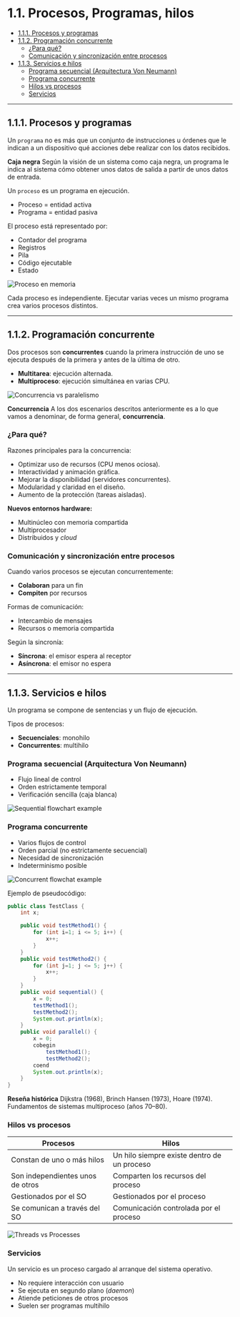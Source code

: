 # 1.1. Procesos, Programas, hilos

- [1.1.1. Procesos y programas](#111-procesos-y-programas)
- [1.1.2. Programación concurrente](#112-programación-concurrente)
  - [¿Para qué?](#para-qué)
  - [Comunicación y sincronización entre procesos](#comunicación-y-sincronización-entre-procesos)
- [1.1.3. Servicios e hilos](#113-servicios-e-hilos)
  - [Programa secuencial (Arquitectura Von Neumann)](#programa-secuencial-arquitectura-von-neumann)
  - [Programa concurrente](#programa-concurrente)
  - [Hilos vs procesos](#hilos-vs-procesos)
  - [Servicios](#servicios)

---

## 1.1.1. Procesos y programas

Un `programa` no es más que un conjunto de instrucciones u órdenes que le indican a un dispositivo qué acciones debe realizar con los datos recibidos.

**Caja negra**
Según la visión de un sistema como caja negra, un programa le indica al sistema cómo obtener unos datos de salida a partir de unos datos de entrada.

Un `proceso` es un programa en ejecución.
- Proceso = entidad activa
- Programa = entidad pasiva

El proceso está representado por:
- Contador del programa
- Registros
- Pila
- Código ejecutable
- Estado

![Proceso en memoria](https://psp2dam.github.io/psp_pages/assets/proceso_memoria-9033b881.png)

Cada proceso es independiente. Ejecutar varias veces un mismo programa crea varios procesos distintos.

---

## 1.1.2. Programación concurrente

Dos procesos son **concurrentes** cuando la primera instrucción de uno se ejecuta después de la primera y antes de la última de otro.

- **Multitarea**: ejecución alternada.
- **Multiproceso**: ejecución simultánea en varias CPU.

![Concurrencia vs paralelismo](https://psp2dam.github.io/psp_pages/assets/concurrencia_vs_paralelismo-84571e5b.jpg)

**Concurrencia**
A los dos escenarios descritos anteriormente es a lo que vamos a denominar, de forma general, **concurrencia**.

### ¿Para qué?

Razones principales para la concurrencia:

- Optimizar uso de recursos (CPU menos ociosa).
- Interactividad y animación gráfica.
- Mejorar la disponibilidad (servidores concurrentes).
- Modularidad y claridad en el diseño.
- Aumento de la protección (tareas aisladas).

**Nuevos entornos hardware:**
- Multinúcleo con memoria compartida
- Multiprocesador
- Distribuidos y *cloud*

### Comunicación y sincronización entre procesos

Cuando varios procesos se ejecutan concurrentemente:
- **Colaboran** para un fin
- **Compiten** por recursos

Formas de comunicación:
- Intercambio de mensajes
- Recursos o memoria compartida

Según la sincronía:
- **Síncrona**: el emisor espera al receptor
- **Asíncrona**: el emisor no espera

---

## 1.1.3. Servicios e hilos

Un programa se compone de sentencias y un flujo de ejecución.

Tipos de procesos:
- **Secuenciales**: monohilo
- **Concurrentes**: multihilo

### Programa secuencial (Arquitectura Von Neumann)

- Flujo lineal de control
- Orden estrictamente temporal
- Verificación sencilla (caja blanca)

![Sequential flowchart example](https://psp2dam.github.io/psp_pages/assets/sequential_flowchart-a328f103.png)

### Programa concurrente

- Varios flujos de control
- Orden parcial (no estrictamente secuencial)
- Necesidad de sincronización
- Indeterminismo posible

![Concurrent flowchat example](https://psp2dam.github.io/psp_pages/assets/concurrent_flowchart-b7db1a72.png)

Ejemplo de pseudocódigo:

```java
public class TestClass {
    int x;

    public void testMethod1() {
        for (int i=1; i <= 5; i++) {
            x++;
        }
    }
    public void testMethod2() {
        for (int j=1; j <= 5; j++) {
            x++;
        }
    }
    public void sequential() {
        x = 0;
        testMethod1();
        testMethod2();
        System.out.println(x);
    }
    public void parallel() {
        x = 0;
        cobegin
            testMethod1();
            testMethod2();
        coend
        System.out.println(x);
    }
}
```

**Reseña histórica**
Dijkstra (1968), Brinch Hansen (1973), Hoare (1974).
Fundamentos de sistemas multiproceso (años 70–80).

### Hilos vs procesos

| Procesos | Hilos |
|----------|-------|
| Constan de uno o más hilos | Un hilo siempre existe dentro de un proceso |
| Son independientes unos de otros | Comparten los recursos del proceso |
| Gestionados por el SO | Gestionados por el proceso |
| Se comunican a través del SO | Comunicación controlada por el proceso |

![Threads vs Processes](https://psp2dam.github.io/psp_pages/assets/threads_vs_process-22c153e6.jpg)

### Servicios

Un servicio es un proceso cargado al arranque del sistema operativo.
- No requiere interacción con usuario
- Se ejecuta en segundo plano (*daemon*)
- Atiende peticiones de otros procesos
- Suelen ser programas multihilo
